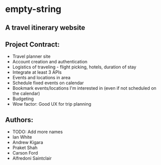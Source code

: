 # empty-string

## A travel itinerary website

## Project Contract:

- Travel planner site
- Account creation and authentication
- Logistics of traveling - flight picking, hotels, duration of stay
- Integrate at least 3 APIs
- Events and locations in area
- Schedule fixed events on calendar
- Bookmark events/locations I'm interested in (even if not scheduled on the calendar)
- Budgeting
- Wow factor: Good UX for trip planning

## Authors:

- TODO: Add more names
- Ian White
- Andrew Kigara
- Praket Shah
- Carson Ford
- Alfredoni Saintclair
